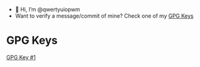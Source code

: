 - 👋 Hi, I’m @qwertyuiopwm
- Want to verify a message/commit of mine? Check one of my [GPG Keys](#gpg-keys)

# GPG Keys
[GPG Key #1](https://raw.githubusercontent.com/qwertyuiopwm/qwertyuiopwm/main/gpg_key_01.pub)
